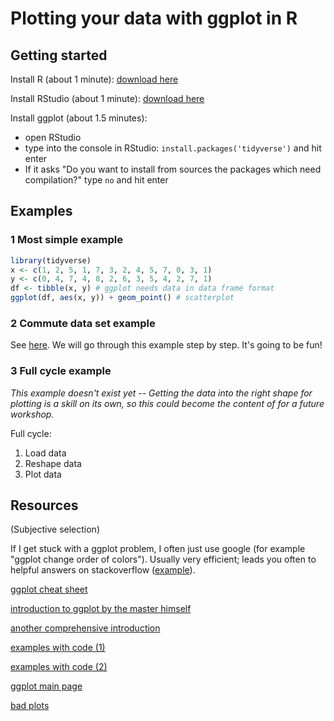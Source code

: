# Plotting your data with ggplot in R

## Getting started

Install R (about 1 minute): [download here](https://cloud.r-project.org/)

Install RStudio (about 1 minute): [download here](https://rstudio.com/products/rstudio/download/#download)

Install ggplot (about 1.5 minutes):
- open RStudio
- type into the console in RStudio: `install.packages('tidyverse')` and hit enter
- If it asks "Do you want to install from sources the packages which need compilation?" type `no` and hit enter

## Examples

### 1 Most simple example

```r
library(tidyverse)
x <- c(1, 2, 5, 1, 7, 3, 2, 4, 5, 7, 0, 3, 1)
y <- c(0, 4, 7, 4, 8, 2, 6, 3, 5, 4, 2, 7, 1)
df <- tibble(x, y) # ggplot needs data in data frame format
ggplot(df, aes(x, y)) + geom_point() # scatterplot
```
### 2 Commute data set example

See [here](http://htmlpreview.github.io/?https://github.com/anselmrothe/ggplot/blob/master/html/commute.html).
We will go through this example step by step.
It's going to be fun!

### 3 Full cycle example

*This example doesn't exist yet -- Getting the data into the right shape for plotting is a skill on its own, so this could become the content of for a future workshop.*

Full cycle:

1. Load data
2. Reshape data
3. Plot data

###

## Resources
(Subjective selection)

If I get stuck with a ggplot problem, I often just use google (for example "ggplot change order of colors"). Usually very efficient; leads you often to helpful answers on stackoverflow ([example](https://stackoverflow.com/questions/3777174/plotting-two-variables-as-lines-using-ggplot2-on-the-same-graph/)).

[ggplot cheat sheet](https://github.com/rstudio/cheatsheets/raw/master/data-visualization-2.1.pdf)

[introduction to ggplot by the master himself](https://r4ds.had.co.nz/data-visualisation.html)

[another comprehensive introduction](https://r-graphics.org/index.html)

[examples with code (1)](http://www.sthda.com/english/wiki/be-awesome-in-ggplot2-a-practical-guide-to-be-highly-effective-r-software-and-data-visualization)

[examples with code (2)](https://datacarpentry.org/R-ecology-lesson/04-visualization-ggplot2.html)

[ggplot main page](https://ggplot2.tidyverse.org/)

[bad plots](https://www.biostat.wisc.edu/~kbroman/topten_worstgraphs/)



